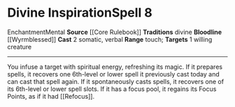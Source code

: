 ﻿---
actions: '[two-actions]'
area: null
bloodline: '[[DATABASE/sorcererbloodline/Wyrmblessed|Wyrmblessed]]'
component:
- Somatic
- Verbal
cost: null
deity: null
domain: null
duration: null
element: null
heighten: null
heighten_level: '8'
id: '83'
lesson: null
level: '8'
mystery: null
name: Divine Inspiration
patron_theme: null
range: touch
rarity: Common
requirement: null
saving_throw: null
school: Enchantment
source: '[[DATABASE/source/Core Rulebook|Core Rulebook]]'
target: 1 willing creature
tradition:
- Divine
trait:
- '[[DATABASE/trait/Enchantment|Enchantment]]'
- '[[DATABASE/trait/Mental|Mental]]'
trigger: null
type: Spell

---
# Divine Inspiration<span class="item-type">Spell 8</span>

<span class="item-trait">Enchantment</span><span class="item-trait">Mental</span>
**Source** [[Core Rulebook]] 
**Traditions** divine
**Bloodline** [[Wyrmblessed]]
**Cast** <span class="action-icon">2</span> somatic, verbal
**Range** touch; **Targets** 1 willing creature

---
You infuse a target with spiritual energy, refreshing its magic. If it prepares spells, it recovers one 6th-level or lower spell it previously cast today and can cast that spell again. If it spontaneously casts spells, it recovers one of its 6th-level or lower spell slots. If it has a focus pool, it regains its Focus Points, as if it had [[Refocus]].